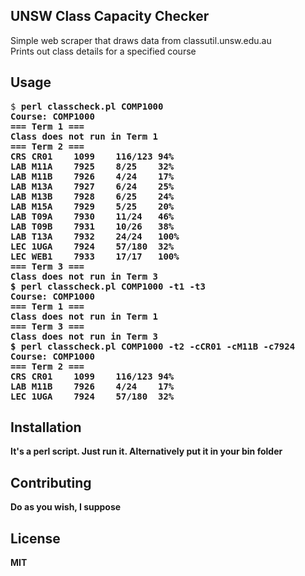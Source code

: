 ## UNSW Class Capacity Checker

Simple web scraper that draws data from classutil.unsw.edu.au  
Prints out class details for a specified course

## Usage

<pre>
$ <b>perl classcheck.pl COMP1000<b>
Course: COMP1000
=== Term 1 ===
Class does not run in Term 1
=== Term 2 ===
CRS	CR01	1099	116/123	94%
LAB	M11A	7925	8/25	32%
LAB	M11B	7926	4/24	17%
LAB	M13A	7927	6/24	25%
LAB	M13B	7928	6/25	24%
LAB	M15A	7929	5/25	20%
LAB	T09A	7930	11/24	46%
LAB	T09B	7931	10/26	38%
LAB	T13A	7932	24/24	100%
LEC	1UGA	7924	57/180	32%
LEC	WEB1	7933	17/17	100%
=== Term 3 ===
Class does not run in Term 3
$ <b>perl classcheck.pl COMP1000 -t1 -t3<b>
Course: COMP1000
=== Term 1 ===
Class does not run in Term 1
=== Term 3 ===
Class does not run in Term 3
$ <b>perl classcheck.pl COMP1000 -t2 -cCR01 -cM11B -c7924</b>
Course: COMP1000
=== Term 2 ===
CRS	CR01	1099	116/123	94%
LAB	M11B	7926	4/24	17%
LEC	1UGA	7924	57/180	32%
</pre>

## Installation

It's a perl script. Just run it. Alternatively put it in your bin folder

## Contributing

Do as you wish, I suppose

## License

MIT